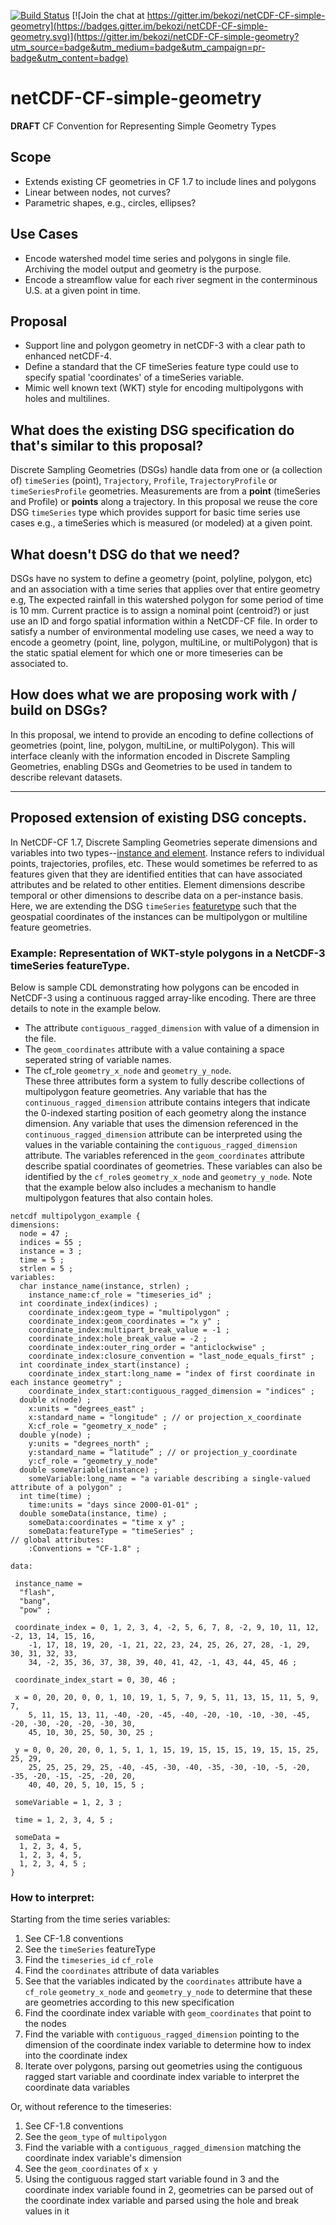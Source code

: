 [![Build Status](https://travis-ci.org/bekozi/netCDF-CF-simple-geometry.svg?branch=master)](https://travis-ci.org/bekozi/netCDF-CF-simple-geometry)
[![Join the chat at https://gitter.im/bekozi/netCDF-CF-simple-geometry](https://badges.gitter.im/bekozi/netCDF-CF-simple-geometry.svg)](https://gitter.im/bekozi/netCDF-CF-simple-geometry?utm_source=badge&utm_medium=badge&utm_campaign=pr-badge&utm_content=badge)

# netCDF-CF-simple-geometry

**DRAFT** CF Convention for Representing Simple Geometry Types

## Scope

* Extends existing CF geometries in CF 1.7 to include lines and polygons
* Linear between nodes, not curves?
* Parametric shapes, e.g., circles, ellipses?

## Use Cases

* Encode watershed model time series and polygons in single file. Archiving the model output and geometry is the purpose.
* Encode a streamflow value for each river segment in the conterminous U.S. at a given point in time.

## Proposal

* Support line and polygon geometry in netCDF-3 with a clear path to enhanced netCDF-4. 
* Define a standard that the CF timeSeries feature type could use to specify spatial 'coordinates' of a timeSeries variable.
* Mimic well known text (WKT) style for encoding multipolygons with holes and multilines.

## What does the existing DSG specification do that's similar to this proposal? 
Discrete Sampling Geometries (DSGs) handle data from one or (a collection of) `timeSeries` (point), `Trajectory`, `Profile`, `TrajectoryProfile` or `timeSeriesProfile` geometries. Measurements are from a **point** (timeSeries and Profile) or **points** along a trajectory. In this proposal we reuse the core DSG `timeSeries` type which provides support for basic time series use cases e.g., a timeSeries which is measured (or modeled) at a given point.

## What doesn't DSG do that we need? 
DSGs have no system to define a geometry (point, polyline, polygon, etc) and an association with a time series that applies over that entire geometry e.g, The expected rainfall in this watershed polygon for some period of time is 10 mm. Current practice is to assign a nominal point (centroid?) or just use an ID and forgo spatial information within a NetCDF-CF file. In order to satisfy a number of environmental modeling use cases, we need a way to encode a geometry (point, line, polygon, multiLine, or multiPolygon) that is the static spatial element for which one or more timeseries can be associated to.

## How does what we are proposing work with / build on DSGs?
In this proposal, we intend to provide an encoding to define collections of geometries (point, line, polygon, multiLine, or multiPolygon). This will interface cleanly with the information encoded in Discrete Sampling Geometries, enabling DSGs and Geometries to be used in tandem to describe relevant datasets.

---

## Proposed extension of existing DSG concepts.

In NetCDF-CF 1.7, Discrete Sampling Geometries seperate dimensions and variables into two types--[instance and element](http://cfconventions.org/cf-conventions/cf-conventions.html#_collections_instances_and_elements). Instance refers to individual points, trajectories, profiles, etc. These would sometimes be referred to as features given that they are identified entities that can have associated attributes and be related to other entities. Element dimensions describe temporal or other dimensions to describe data on a per-instance basis. Here, we are extending the DSG `timeSeries` [featuretype](http://cfconventions.org/cf-conventions/cf-conventions.html#_features_and_feature_types) such that the geospatial coordinates of the instances can be multipolygon or multiline feature geometries.

### Example: Representation of WKT-style polygons in a NetCDF-3 timeSeries featureType.

Below is sample CDL demonstrating how polygons can be encoded in NetCDF-3 using a continuous ragged array-like encoding. There are three details to note in the example below.  
- The attribute `contiguous_ragged_dimension` with value of a dimension in the file.  
- The `geom_coordinates` attribute with a value containing a space seperated string of variable names.
- The cf_role `geometry_x_node` and `geometry_y_node`.  
These three attributes form a system to fully describe collections of multipolygon feature geometries. Any variable that has the `continuous_ragged_dimension` attribute contains integers that indicate the 0-indexed starting position of each geometry along the instance dimension. Any variable that uses the dimension referenced in the `continuous_ragged_dimension` attribute can be interpreted using the values in the variable containing the `contiguous_ragged_dimension` attribute. The variables referenced in the `geom_coordinates` attribute describe spatial coordinates of geometries. These variables can also be identified by the `cf_role`s `geometry_x_node` and `geometry_y_node`. Note that the example below also includes a mechanism to handle multipolygon features that also contain holes.

```
netcdf multipolygon_example {
dimensions:
  node = 47 ;
  indices = 55 ;
  instance = 3 ;
  time = 5 ;
  strlen = 5 ;
variables:
  char instance_name(instance, strlen) ;
    instance_name:cf_role = "timeseries_id" ;
  int coordinate_index(indices) ;
    coordinate_index:geom_type = "multipolygon" ;
    coordinate_index:geom_coordinates = "x y" ;
    coordinate_index:multipart_break_value = -1 ;
    coordinate_index:hole_break_value = -2 ;
    coordinate_index:outer_ring_order = "anticlockwise" ;
    coordinate_index:closure_convention = "last_node_equals_first" ;
  int coordinate_index_start(instance) ;
    coordinate_index_start:long_name = "index of first coordinate in each instance geometry" ;
    coordinate_index_start:contiguous_ragged_dimension = "indices" ;
  double x(node) ;
    x:units = "degrees_east" ;
    x:standard_name = "longitude" ; // or projection_x_coordinate
    X:cf_role = "geometry_x_node" ;
  double y(node) ;
    y:units = "degrees_north" ;
    y:standard_name = “latitude” ; // or projection_y_coordinate
    y:cf_role = "geometry_y_node"
  double someVariable(instance) ;
    someVariable:long_name = "a variable describing a single-valued attribute of a polygon" ;
  int time(time) ;
    time:units = "days since 2000-01-01" ;
  double someData(instance, time) ;
    someData:coordinates = "time x y" ;
    someData:featureType = "timeSeries" ;
// global attributes:
    :Conventions = "CF-1.8" ;
    
data:

 instance_name =
  "flash",
  "bang",
  "pow" ;

 coordinate_index = 0, 1, 2, 3, 4, -2, 5, 6, 7, 8, -2, 9, 10, 11, 12, -2, 13, 14, 15, 16,
    -1, 17, 18, 19, 20, -1, 21, 22, 23, 24, 25, 26, 27, 28, -1, 29, 30, 31, 32, 33,
    34, -2, 35, 36, 37, 38, 39, 40, 41, 42, -1, 43, 44, 45, 46 ;

 coordinate_index_start = 0, 30, 46 ;

 x = 0, 20, 20, 0, 0, 1, 10, 19, 1, 5, 7, 9, 5, 11, 13, 15, 11, 5, 9, 7,
    5, 11, 15, 13, 11, -40, -20, -45, -40, -20, -10, -10, -30, -45, -20, -30, -20, -20, -30, 30, 
    45, 10, 30, 25, 50, 30, 25 ;

 y = 0, 0, 20, 20, 0, 1, 5, 1, 1, 15, 19, 15, 15, 15, 19, 15, 15, 25, 25, 29, 
    25, 25, 25, 29, 25, -40, -45, -30, -40, -35, -30, -10, -5, -20, -35, -20, -15, -25, -20, 20,
    40, 40, 20, 5, 10, 15, 5 ;

 someVariable = 1, 2, 3 ;

 time = 1, 2, 3, 4, 5 ;

 someData =
  1, 2, 3, 4, 5,
  1, 2, 3, 4, 5,
  1, 2, 3, 4, 5 ;
}
```

### How to interpret:
 
Starting from the time series variables:

1) See CF-1.8 conventions  
2) See the `timeSeries` featureType  
3) Find the `timeseries_id` `cf_role`  
4) Find the `coordinates` attribute of data variables  
5) See that the variables indicated by the `coordinates` attribute have a `cf_role` `geometry_x_node` and `geometry_y_node` to determine that these are geometries according to this new specification  
6) Find the coordinate index variable with `geom_coordinates` that point to the nodes  
7) Find the variable with `contiguous_ragged_dimension` pointing to the dimension of the coordinate index variable to determine how to index into the coordinate index  
8) Iterate over polygons, parsing out geometries using the contiguous ragged start variable and coordinate index variable to interpret the coordinate data variables

Or, without reference to the timeseries:

1) See CF-1.8 conventions  
2) See the `geom_type` of `multipolygon`  
3) Find the variable with a `contiguous_ragged_dimension` matching the coordinate index variable's dimension  
4) See the `geom_coordinates` of `x y`  
5) Using the contiguous ragged start variable found in 3 and the coordinate index variable found in 2, geometries can be parsed out of the coordinate index variable and parsed using the hole and break values in it

